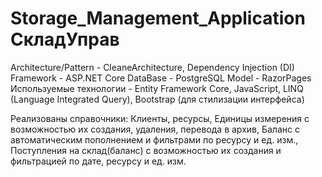 # Storage_Management_Application СкладУправ
Architecture/Pattern - CleaneArchitecture, Dependency Injection (DI)
Framework - ASP.NET Core
DataBase - PostgreSQL
Model - RazorPages
Используемые технологии - Entity Framework Core, JavaScript, LINQ (Language Integrated Query), Bootstrap (для стилизации интерфейса)

Реализованы справочники: Клиенты, ресурсы, Единицы измерения с возможностью их создания, удаления, перевода в архив, Баланс с автоматическим пополнением и фильтрами по ресурсу и ед. изм., Поступления на склад(баланс) с возможностью их создания и фильтрацией по дате, ресурсу и ед. изм.
